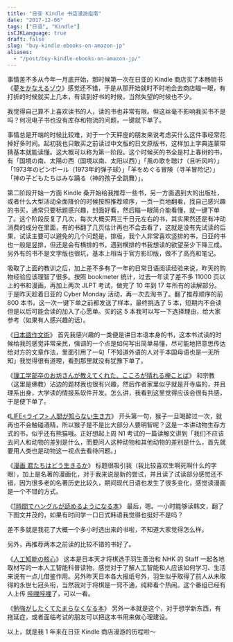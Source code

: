 ```yaml
---
title: "日亚 Kindle 书店漫游指南"
date: "2017-12-06"
tags: ["日语", "Kindle"]
isCJKLanguage: true
draft: false
slug: "buy-kindle-ebooks-on-amazon-jp"
aliases:
  - "/post/buy-kindle-ebooks-on-amazon-jp/"
---
```


事情差不多从今年一月底开始，那时候第一次在日亚的 Kindle 商店买了本畅销书《[夢をかなえるゾウ](https://www.douban.com/note/603562494/)》感觉还不错，于是从那开始就时不时地会去商店瞄一眼，有打折的时候就买上几本，有读到好书的时候，当然失望的时候也不少。

<!--more-->

我觉得自己算不上喜欢读书的人，读的书也非常有限。但这丝毫不影响我买书不是吗？何况电子书也没有库存和物流的问题，一键就下单了。

事情总是开端的时候比较难，对于一个天秤座的朋友来说考虑买什么这件事经常花掉好多时间。起初我也只敢买之前读过中文版的日文原版书，这样加上字典连蒙带猜基本就能读懂。这大概可以称为第一阶段。这个时候买的书全是村上春树的书，有「国境の南、太陽の西（国境以南、太阳以西）」「風の歌を聴け（且听风吟）」「1973年のピンボール（1973年的弹子球）」「羊をめぐる冒険（寻羊冒险记）」「神の子どもたちはみな踊る（神的孩子全跳舞）」。

第二阶段开始一方面 Kindle 桑开始给我推荐一些书，另一方面遇到大的出版社，或者什么大型活动全面降价的时候按照推荐顺序，一页一页地翻看，找自己感兴趣的书买，通常只要标题感兴趣，封面好看，然后瞄一眼简介能看懂，就一键下单了。这个阶段反复了几次，每次大概买两三千日元左右的书，其实果然还是有冲动消费的成分在里面，有的书翻了几页估计再也不会去看了，这就是没有先试读的后果，试读主要可以避免的几个问题是，排版，我个人非常喜欢竖排的书，日亚的书也一般是竖排，但还是会有横排的书，遇到横排的书我想读的欲望至少下降三成。另外有的书不是文字版也很坑，基本上相当于官方影印版，做不了高亮和笔记。

吸取了上面的教训之后，加上差不多有了一年的日常日语阅读经验来说，昨天的购物经验应该理智了很多。按照 bookmeter 统计，过去一年读了差不多 11000 页以上的书和漫画，再加上两次 JLPT 考试，做完了 10 年到 17 年所有的读解部分。于是昨天趁着日亚的 Cyber Monday 活动，再一次去淘书了。翻了推荐顺序的前 800 本书，这一次一键下单之前都发送了样本，最终挑选了 5 本，短期内不会读但是以后可能会读的加入了心愿单。买的这 5 本我可以写一下选择理由，给大家参考（如果有人感兴趣的话）。

《[日本語作文術](https://book.douban.com/subject/25855802/)》
首先我感兴趣的一类便是讲日本语本身的书，这本书试读的时候给我的感觉非常亲民，强调的一个点是如何写出简单易懂，尽可能地把意思传达给对方的文章作法，里面引用了一句「不知道外语的人对于本国母语也是一无所知」我觉得很有道理，看到那里就没有犹豫下单了。

《[理工学部卒のお坊さんが教えてくれた、こころが晴れる禅ことば](https://book.douban.com/subject/26841108/)》
和宗教（这里是佛教）沾边的题材我也很有兴趣，然后作者家里似乎就是开寺庙的，并且理系出身，大学读的情报系软件开发。怎么讲，我看到这里觉得应该会很有共感，于是便下单了。

《[LIFE<ライフ> 人間が知らない生き方](https://book.douban.com/subject/27599027/)》
开头第一句，猴子一旦喝醉过一次，就再也不会触碰酒精，所以猴子是不是比大部分人要明智呢？这是一本讲动物生存方式的书，似乎还有熊猫哦。正好想起上周 N1 考试的一篇读解文讲到「我们不应该去问人和动物的差别是什么，而要问人这种动物和其他动物的差别是什么，首先就要用人类也是动物这一视点去看待问题。」

《[漫画 君たちはどう生きるか](https://book.douban.com/subject/27599032/)》
标题很吸引我（我比较喜欢生啊死啊什么的字眼），加上是名著的漫画化，对于我来说是新的尝试，并且读了试读部分感觉还不错，因为很多老的名著历史比较久，期间现代日语也发生了很多变化，感觉读漫画是一个不错的方式。

《[1時間でハングルが読めるようになる本](https://book.douban.com/subject/25882140/)》
最后，嗯。一小时能够读韩文，翻了下图文并茂的，如果有时间学一口日式韩语我觉得也挺好不是吗？

差不多就是我花了大概一个多小时选出来的书啦，不知道大家觉得怎么样。

另外，再推荐两本之前读的比较不错的书好了。

《[人工知能の核心](https://book.douban.com/subject/26991514/)》
这本是日本天才将棋选手羽生善治和 NHK 的 Staff 一起各地取材写的一本人工智能科普读物，感觉对于了解人工智能和人应该如何学习、生活来说有一点儿借鉴作用。另外昨天日本各大报纸号外，羽生似乎取得了前人从未取得的永世七冠头衔，当然我对于将棋是一窍不通，纯粹看个热闹。这个番组已经有人上传 [哔哩哔哩](https://www.bilibili.com/video/av12158209/)了，可以一看。

《[勉強がしたくてたまらなくなる本](https://book.douban.com/subject/27162601/)》
另外一本就是这个，对于想学新东西，有拖延症，或者面临考试的朋友可以把这本书用来做心理建设。

以上，就是我 1 年来在日亚 Kindle 商店漫游的历程啦～
